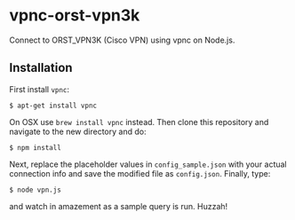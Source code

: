 vpnc-orst-vpn3k
===============

Connect to ORST_VPN3K (Cisco VPN) using vpnc on Node.js.

Installation
------------

First install `vpnc`:

    $ apt-get install vpnc

On OSX use `brew install vpnc` instead.  Then clone this repository and navigate to the new directory and do:

    $ npm install

Next, replace the placeholder values in `config_sample.json` with your actual connection info and save the modified file as `config.json`.  Finally, type:

    $ node vpn.js

and watch in amazement as a sample query is run.  Huzzah!

